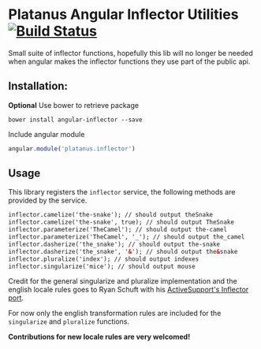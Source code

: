 Platanus Angular Inflector Utilities [![Build Status](https://travis-ci.org/iobaixas/angular-inflector.svg)](https://travis-ci.org/iobaixas/angular-inflector)
===============

Small suite of inflector functions, hopefully this lib will no longer be needed when angular makes the inflector functions they use part of the public api.

## Installation:

**Optional** Use bower to retrieve package

```
bower install angular-inflector --save
```

Include angular module

```javascript
angular.module('platanus.inflector')
```

## Usage

This library registers the `inflector` service, the following methods are provided by the service.

```html
inflector.camelize('the-snake'); // should output theSnake
inflector.camelize('the-snake', true); // should output TheSnake
inflector.parameterize('TheCamel'); // should output the-camel
inflector.parameterize('TheCamel', '_'); // should output the_camel
inflector.dasherize('the_snake'); // should output the-snake
inflector.dasherize('the_snake', '&'); // should output the&snake
inflector.pluralize('index'); // should output indexes
inflector.singularize('mice'); // should output mouse
```

Credit for the general singularize and pluralize implementation and the english locale rules goes to Ryan Schuft
with his [ActiveSupport's Inflector port](https://code.google.com/p/inflection-js/source/browse/trunk/inflection.js).

For now only the english transformation rules are included for the `singularize` and `pluralize` functions.

**Contributions for new locale rules are very welcomed!**
